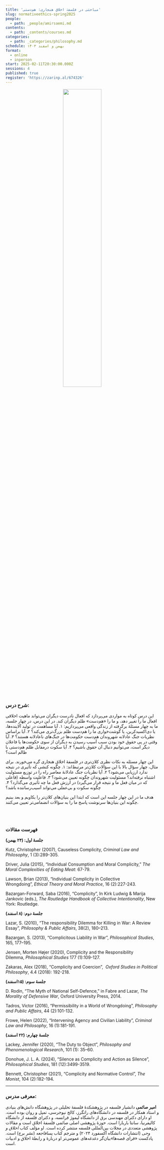 ```yaml
---
title: 'مباحثی در فلسفۀ اخلاق هنجاری: هم‌دستی'
slug: normativeethics-spring2025
people:
  - path: _people/amirsaemi.md
contents:
  - path: _contents/courses.md
categories:
  - path: _categories/philosophy.md
schedule: بهمن و اسفند ۱۴۰۳
format:
  - online
  - inperson
start: 2025-02-11T20:30:00.000Z
sessions: 4
published: true
register: 'https://zarinp.al/674326'
---
```



<center>
<img 
       src="https://assets.tina.io/b6b0cb5c-4b1b-43f4-9bea-8d6867c09320/academy/spring2025/1 cover-site.jpg" 
       alt=" "
       style="width: 50%; height:50%;" />
</center>
<br><br>

### شرح درس:


این درس کوتاه به مواردی می‌پردازد که افعال نادرست دیگران می‌تواند ماهیت اخلاقی افعال ما را تغییر دهد، و ما را «هم‌د‌ست» ظلم دیگران کند. در این درس، در چهار جلسه، ما به چهار مسئلۀ برگرفته از زندگی واقعی می‌پردازیم: ۱. آیا مساهمت در تولید آلاینده‌ها، یا دی‌اکسید‌کربن، یا گوشت‌خواری ما را هم‌دست ظلم بزرگ‌تری می‌کند؟ ۲. آیا براساس نظریات جنگ عادلانه شهروندان هم‌دست حکومت‌ها در جنگ‌های ناعادلانه هستند؟ ۳. آیا وقتی در پی‌ حقوق خود بودن سبب آسیب ‌رسیدن به دیگران از سوی حکومت‌ها یا فاعلان دیگر است، می‌توانیم دنبال آن حقوق باشیم؟ ۴. آیا سکوت درمقابل ظلم هم‌دستی با ظالم است؟

این چهار مسئله به نکات‌ نظری کلان‌تری در فلسفۀ اخلاق هنجاری گره می‌خورند. برای مثال، چهار سؤال بالا با این سؤالات کلان‌تر مرتبط‌اند: ۱. چگونه کنشی که تأثیری در نتیجه ندارد ارزیابی می‌شود؟ ۲. آیا نظریات جنگ عادلانۀ معاصر راه را در توزیع مسئولیت اشتباه نرفته‌اند؟ مسئولیت شهروندان چگونه تعیین می‌شود؟ ۳. فاعلیت واسطه (فاعلی که در میان فعل ما و نتیجه قرار می‌گیرد) در ارزش فعل ما چه تأثیری می‌گذارد؟ ۴. چگونه سکوت و بی‌عملی می‌تواند آسیب‌‌‌رساننده باشد؟

هدف ما در این چهار جلسه‌ این است که ابتدا این بنیا‌ن‌های کلان‌تر را بکاویم و بعد ببنیم چگونه این بنیان‌ها سرنوشت پاسخ‌ ما را به سؤالات انضمامی‌تر تعیین می‌کنند.

<br><br>

### فهرست مقالات

**جلسۀ اول: (۲۴ بهمن)**

<p dir="ltr">
Kutz, Christopher (2007), Causeless Complicity, <i>Criminal Law and Philosophy</i>, 1 (3):289-305. <br>

Driver, Julia (2015), “Individual Consumption and Moral Complicity,” <i>The Moral Complexities of Eating Meat</i>: 67-79.<br>

Lawson, Brian (2013), “Individual Complicity in Collective Wrongdoing”, <i>Ethical Theory and Moral Practice</i>, 16 (2):227-243.<br>

Bazargan-Forward, Saba (2016), “Complicity”, In Kirk Ludwig & Marija Jankovic (eds.), <i>The Routledge Handbook of Collective Intentionality</i>, New York: Routledge.
</p>

**جلسۀ دوم: (۸ اسفند)**
<p dir="ltr">

Lazar, S. (2010), “The responsibility Dilemma for Killing in War: A Review Essay”, <i>Philosophy & Public Affairs</i>, 38(2), 180–213.<br>

Bazargan, S. (2013), “Complicitous Liability in War”, <i>Philosophical Studies</i>, 165, 177–195.<br>

Jensen, Morten Højer (2020), Complicity and the Responsibility Dilemma, <i>Philosophical Studies</i> 177 (1):109-127.<br>

Zakaras, Alex (2018), “Complicity and Coercion”,  <i>Oxford Studies in Political Philosophy</i>, 4.4 (2018): 192-218.
</p>

**جلسۀ سوم: (۱۵اسفند)**
<p dir="ltr">

D. Rodin, “The Myth of National Self-Defence,” in Fabre and Lazar, <i>The Morality of Defensive War</i>, Oxford University Press, 2014.<br>

Tadros, Victor (2016), “Permissibility in a World of Wrongdoing”, <i>Philosophy and Public Affairs</i>, 44 (2):101-132.<br>

Frowe, Helen (2022), “Intervening Agency and Civilian Liability”, <i>Criminal Law and Philosophy</i>, 16 (1):181-191.</p>

**جلسۀ چهارم: (۲۲ اسفند)**
<p dir="ltr">

Lackey, Jennifer (2020), “The Duty to Object”, <i>Philosophy and Phenomenological Research</i>, 101 (1): 35–60.<br>

Donohue, J. L. A. (2024), “Silence as Complicity and Action as Silence”, <i>Philosophical Studies</i>, 181 (12):3499-3519.<br>

Bennett, Christopher (2021), “Complicity and Normative Control”, <i>The Monist</i>, 104 (2):182-194. </p>


***

### معرفی مدرس:
**امیر صائمی** دانشیار فلسفه در پژوهشکدۀ فلسفۀ تحلیلی در پژوهشگاه دانش‌های بنیادی و استاد همکار در فلسفه در دانشگاه‌های راتگرز، کالج نیوجرسی، تمپل و روان بوده است. او دارای دکترای مهندسی برق از دانشگاه لیموژ فرانسه، و دکترای فلسفه از دانشگاه کالیفرنیا، سانتا باربارا است. حوزۀ پژوهشی اصلی صائمی فلسفۀ اخلاق است و مقالات پژوهشی متعددی در مجلات بین‌المللی فلسفه منتشر کرده است. او مؤلف کتاب _اخلاق و وحی_ (انتشارات دانشگاه آکسفورد ۲۰۲۴) و مترجم کتاب _پسافاجعه_ (نشر برج) است. پادکست «فرای قصه‌ها»بیان‌گر دغدغه‌های عمومی‌تر او دربارۀ و رابطۀ اخلاق و ادبیات است.


